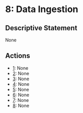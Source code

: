 # 8: Data Ingestion

## Descriptive Statement

None

## Actions

- [1](/assessments/actions/002.md): None
- [2](/assessments/actions/002.md): None
- [3](/assessments/actions/003.md): None
- [4](/assessments/actions/004.md): None
- [5](/assessments/actions/005.md): None
- [6](/assessments/actions/006.md): None
- [7](/assessments/actions/007.md): None
- [8](/assessments/actions/008.md): None

